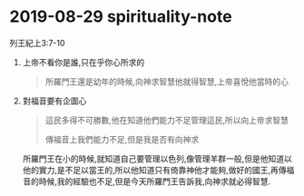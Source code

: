 # 2019-08-29 spirituality-note

列王紀上3:7-10

1. 上帝不看你是誰,只在乎你心所求的

   > 所羅門王還是幼年的時候,向神求智慧他就得智慧,上帝喜悅他當時的心

2. 對福音要有企圖心

   > 這民多得不可勝數,他在知道他們能力不足管理這民,所以向上帝求智慧
   >
   > 傳福音上我們能力不足,但是我是否有向神求

   所羅門王在小的時候,就知道自己要管理以色列,像管理羊群一般,但是他知道以他的實力,是不足以當王的,所以他知道只有倚靠神他才能夠,做好的國王,再傳福音的時候,我的經驗也不足,但是今天所羅門王告訴我,向神求就必得智慧.

